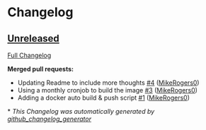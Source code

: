 # Changelog

## [Unreleased](https://github.com/MikeRogers0/Docker-Bridgetown-Installer/tree/HEAD)

[Full Changelog](https://github.com/MikeRogers0/Docker-Bridgetown-Installer/compare/0c2b7a5b45cdab5d57d8f2ede0343ab3212d9964...HEAD)

**Merged pull requests:**

- Updating Readme to include more thoughts [\#4](https://github.com/MikeRogers0/Docker-Bridgetown-Installer/pull/4) ([MikeRogers0](https://github.com/MikeRogers0))
- Using a monthly cronjob to build the image [\#3](https://github.com/MikeRogers0/Docker-Bridgetown-Installer/pull/3) ([MikeRogers0](https://github.com/MikeRogers0))
- Adding a docker auto build & push script [\#1](https://github.com/MikeRogers0/Docker-Bridgetown-Installer/pull/1) ([MikeRogers0](https://github.com/MikeRogers0))



\* *This Changelog was automatically generated by [github_changelog_generator](https://github.com/github-changelog-generator/github-changelog-generator)*
